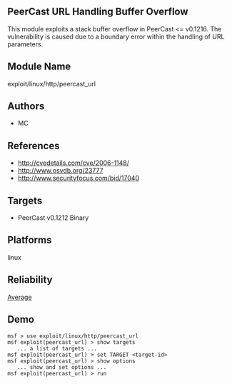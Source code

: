 ## PeerCast URL Handling Buffer Overflow

This module exploits a stack buffer overflow in PeerCast <= 
v0.1216. The vulnerability is caused due to a boundary error 
within the handling of URL parameters.


## Module Name
exploit/linux/http/peercast_url

## Authors
* MC


## References
* http://cvedetails.com/cve/2006-1148/
* http://www.osvdb.org/23777
* http://www.securityfocus.com/bid/17040



## Targets
* PeerCast v0.1212 Binary


## Platforms
linux

## Reliability
[Average](https://github.com/rapid7/metasploit-framework/wiki/Exploit-Ranking)

## Demo

```
msf > use exploit/linux/http/peercast_url
msf exploit(peercast_url) > show targets
   ... a list of targets ...
msf exploit(peercast_url) > set TARGET <target-id>
msf exploit(peercast_url) > show options
   ... show and set options ...
msf exploit(peercast_url) > run
```
    
    